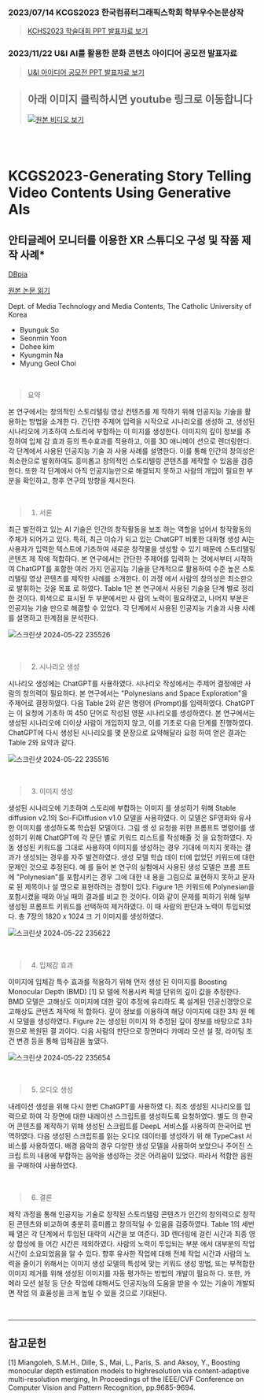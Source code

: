 ### 2023/07/14 KCGS2023 한국컴퓨터그래픽스학회 학부우수논문상작
> [KCHS2023 학술대회 PPT 발표자료 보기](https://docs.google.com/presentation/d/10FVUtpXfvuJw6FfnA9U--YpbVt0YbMVy/editusp=sharing&ouid=103204687067264269924&rtpof=true&sd=true)
### 2023/11/22 U&I AI를 활용한 문화 콘텐츠 아이디어 공모전 발표자료
> [U&I 아이디어 공모전 PPT 발표자료 보기](https://github.com/HelloZOOO/AiAni_Project/blob/main/U%26I_AiAni_%EB%B0%9C%ED%91%9C%EC%9E%90%EB%A3%8C.pdf)

> ## 아래 이미지 클릭하시면 youtube 링크로 이동합니다
> [![원본 비디오 보기](https://img.youtube.com/vi/wsISomFucXw/0.jpg)](https://youtu.be/wsISomFucXw?si=jX4ZJr5ud2hVXVD6)

<br/>
<br/>

# KCGS2023-Generating Story Telling Video Contents Using Generative AIs

## 안티글레어 모니터를 이용한 XR 스튜디오 구성 및 작품 제작 사례*

[DBpia](https://www.dbpia.co.kr/journal/articleDetail?nodeId=NODE11492748)

[원본 논문 읽기](https://github.com/Cybecho/KCGS2023-Establishing-an-XR-Studio-with-Anti-Glare-Monitors-Case-Studie/blob/main/XR%EC%8A%A4%ED%8A%9C%EB%94%94%EC%98%A4_KCGS2023.pdf)

Dept. of Media Technology and Media Contents, The Catholic University of Korea
    
- Byunguk So
- Seonmin Yoon
- Dohee kim
- Kyungmin Na
- Myung Geol Choi

<br/>

> 요약

본 연구에서는 창의적인 스토리텔링 영상 컨텐츠를 제
작하기 위해 인공지능 기술을 활용하는 방법을 소개한
다. 간단한 주제어 입력을 시작으로 시나리오를 생성하
고, 생성된 시나리오에 기초하여 스토리에 부합하는 이
미지를 생성한다. 이미지의 깊이 정보를 추정하여 입체
감 효과 등의 특수효과를 적용하고, 이를 3D 애니메이
션으로 렌더링한다. 각 단계에서 사용된 인공지능 기술
과 사용 사례를 설명한다. 이를 통해 인간의 창의성은
최소한으로 발휘하여도 흥미롭고 창의적인 스토리텔링
콘텐츠를 제작할 수 있음을 검증한다. 또한 각 단계에서
아직 인공지능만으로 해결되지 못하고 사람의 개입이
필요한 부분을 확인하고, 향후 연구의 방향을 제시한다.

<br/>

> 1. 서론

최근 발전하고 있는 AI 기술은 인간의 창작활동을 보조
하는 역할을 넘어서 창작활동의 주체가 되어가고 있다.
특히, 최근 이슈가 되고 있는 ChatGPT 비롯한 대화형
생성 AI는 사용자가 입력한 텍스트에 기초하여 새로운
창작물을 생성할 수 있기 때문에 스토리텔링 콘텐츠 제
작에 적합하다. 본 연구에서는 간단한 주제어를 입력하
는 것에서부터 시작하여 ChatGPT를 포함한 여러 가지
인공지능 기술을 단계적으로 활용하여 수준 높은 스토
리텔링 영상 콘텐츠를 제작한 사례를 소개한다. 이 과정
에서 사람의 창의성은 최소한으로 발휘하는 것을 목표
로 하였다. Table 1은 본 연구에서 사용된 기술을 단계
별로 정리한 것이다. 회색으로 표시된 두 부분에서만 사
람의 노력이 필요하였고, 나머지 부분은 인공지능 기술
만으로 해결할 수 있었다. 각 단계에서 사용된 인공지능
기술과 사용 사례를 설명하고 한계점을 분석한다.


![스크린샷 2024-05-22 235526](https://github.com/Cybecho/KCGS2023-Establishing-an-XR-Studio-with-Anti-Glare-Monitors-Case-Studie/assets/42949995/14e1099e-9b27-457d-83ef-39f53bc6f73d)



<br/>

> 2. 시나리오 생성

시나리오 생성에는 ChatGPT를 사용하였다. 시나리오
작성에서는 주제어 결정에만 사람의 창의력이 필요하다.
본 연구에서는 "Polynesians and Space Exploration"을
주제어로 결정하였다. 다음 Table 2와 같은 명령어
(Prompt)를 입력하였다. ChatGPT는 이 요청에 기초하
여 450 단어로 작성된 영문 시나리오를 생성하였다. 본
연구에서는 생성된 시나리오에 더이상 사람이 개입하지
않고, 이를 기초로 다음 단계를 진행하였다. ChatGPT에
다시 생성된 시나리오를 몇 문장으로 요약해달라 요청
하여 얻은 결과는 Table 2와 요약과 같다.

![스크린샷 2024-05-22 235516](https://github.com/Cybecho/KCGS2023-Establishing-an-XR-Studio-with-Anti-Glare-Monitors-Case-Studie/assets/42949995/d5977c24-0dd4-4853-ac10-08b5be0b435e)

<br/>

> 3. 이미지 생성

생성된 시나리오에 기초하여 스토리에 부합하는 이미지
를 생성하기 위해 Stable diffusion v2.1의 Sci-FiDiffusion v1.0 모델을 사용하였다. 이 모델은 SF영화와
유사한 이미지를 생성하도록 학습된 모델이다. 그림 생
성 요청을 위한 프롬프트 명령어를 생성하기 위해
ChatGPT에 각 문단 별로 키워드 리스트를 작성해줄 것
을 요청하였다. 자동 생성된 키워드를 그대로 사용하여
이미지를 생성하는 경우 기대에 미치지 못하는 결과가
생성되는 경우를 자주 발견하였다. 생성 모델 학습 데이
터에 없었던 키워드에 대한 문제인 것으로 추정된다. 예
를 들어 본 연구의 실험에서 사용된 생성 모델은 프롬
프트에 "Polynesian"를 포함시키는 경우 그에 대한 내
용을 그림으로 표현하지 못하고 문자로 된 제목이나 설
명으로 표현하려는 경향이 있다. Figure 1은 키워드에
Polynesian을 포함시켰을 때와 아닐 때의 결과를 비교
한 것이다. 이와 같이 문제를 피하기 위해 일부 생성된
프롬프트 키워드를 선택하여 제거하였다. 이 때 사람의
판단과 노력이 투입되었다. 총 7장의 1820 x 1024 크
기 이미지를 생성하였다.

![스크린샷 2024-05-22 235622](https://github.com/Cybecho/KCGS2023-Establishing-an-XR-Studio-with-Anti-Glare-Monitors-Case-Studie/assets/42949995/99eaed95-0e23-495e-a32e-04182391732f)

<br/>

> 4. 입체감 효과

이미지에 입체감 특수 효과를 적용하기 위해 먼저 생성
된 이미지를 Boosting Monocular Depth (BMD) [1] 모
델에 적용시켜 픽셀 단위의 깊이 값을 추정한다. BMD
모델은 고해상도 이미지에 대한 깊이 추정에 유리하도
록 설계된 인공신경망으로 고해상도 콘텐츠 제작에 적
합하다. 깊이 정보를 이용하여 해당 이미지에 대한 3차
원 메시 모델을 생성하였다. Figure 2는 생성된 이미지
와 추정된 깊이 정보를 바탕으로 3차원으로 복원된 결
과이다. 다음 사람의 판단으로 장면마다 카메라 모션 설
정, 라이팅 조건 변경 등을 통해 입체감을 높였다.

![스크린샷 2024-05-22 235654](https://github.com/Cybecho/KCGS2023-Establishing-an-XR-Studio-with-Anti-Glare-Monitors-Case-Studie/assets/42949995/12f33dc9-1cc7-4a6e-82e3-51e774a65927)

<br/>

> 5. 오디오 생성

내레이션 생성을 위해 다시 한번 ChatGPT를 사용하였
다. 최초 생성된 시나리오를 입력으로 하여 각 장면에
대한 내레이션 스크립트를 생성하도록 요청하였다. 별도
의 한국어 콘텐츠를 제작하기 위해 생성된 스크립트를
DeepL 서비스를 사용하여 한국어로 번역하였다. 다음
생성된 스크립트를 읽는 오디오 데이터를 생성하기 위
해 TypeCast 서비스를 사용하였다. 배경 음악의 경우
다양한 생성 모델을 사용하여 보았으나 주어진 스크립
트의 내용에 부합하는 음악을 생성하는 것은 어려움이
있었다. 따라서 적합한 음원을 구매하여 사용하였다.

<br/>

> 6. 결론

제작 과정을 통해 인공지능 기술로 창작된 스토리텔링
콘텐츠가 인간의 창의력으로 창작된 콘텐츠와 비교하여
충분히 흥미롭고 창의적일 수 있음을 검증하였다. Table
1의 세번째 열은 각 단계에서 투입된 대략의 시간을 보
여준다. 3D 렌더링에 걸린 시간과 최종 영상 합성에 들
어간 시간은 제외하였다. 사람의 노력이 투입되는 부분
에서 대부분의 작업 시간이 소요되었음을 알 수 있다.
향후 유사한 작업에 대해 전체 작업 시간과 사람의 노
력을 줄이기 위해서는 이미지 생성 모델의 특성에 맞는
키워드 생성 방법, 또는 부적합한 이미지 제거를 위해
생성된 이미지를 자동 평가하는 방법의 개발이 필요하
다. 또한, 카메라 모션 설정 등 단순 작업에 대해서도
인공지능의 도움을 받을 수 있는 기술이 개발되면 작업
의 효율성을 크게 높일 수 있을 것으로 기대된다.

<br/>

---

## 참고문헌

[1] Miangoleh, S.M.H., Dille, S., Mai, L., Paris, S. and Aksoy,
Y., Boosting monocular depth estimation models to highresolution via content-adaptive multi-resolution merging, In
Proceedings of the IEEE/CVF Conference on Computer Vision
and Pattern Recognition, pp.9685-9694.